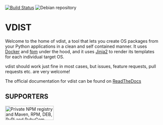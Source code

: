 [![Build Status](https://travis-ci.org/dante-signal31/vdist.svg?branch=staging)](https://travis-ci.org/dante-signal31/vdist)
![Debian repository](https://img.shields.io/badge/deb-packagecloud.io-844fec.svg)

# VDIST

Welcome to the home of vdist, a tool that lets you create OS packages from your Python applications in a clean and self contained manner. It uses [Docker](https://www.docker.com/) and [fpm](https://github.com/jordansissel/fpm) under the hood, and it uses [Jinja2](http://jinja.pocoo.org/docs/dev/) to render its templates for each individual target OS.

vdist should work just fine in most cases, but issues, feature requests, pull requests etc. are very welcome!

The official documentation for vdist can be found on [ReadTheDocs](http://vdistdocs.readthedocs.io/en/latest/)

## SUPPORTERS
<a href="https://packagecloud.io/"><img height="46" width="158" alt="Private NPM registry and Maven, RPM, DEB, PyPi and RubyGem Repository · packagecloud" src="https://packagecloud.io/images/packagecloud-badge.png" /></a>
